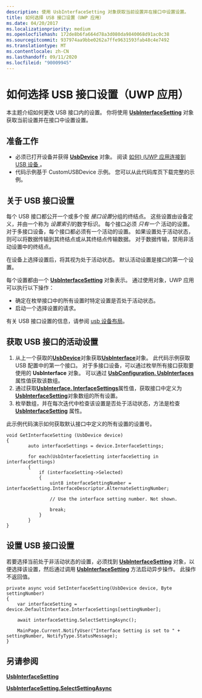 ```yaml
---
description: 使用 UsbInterfaceSetting 对象获取当前设置并在接口中设置设置。
title: 如何选择 USB 接口设置（UWP 应用）
ms.date: 04/20/2017
ms.localizationpriority: medium
ms.openlocfilehash: 172de8b6fa664d78a3d080da9840068d91ac0c38
ms.sourcegitcommit: 937974aa9bbe0262a7ffe9631593fab48c4e7492
ms.translationtype: MT
ms.contentlocale: zh-CN
ms.lasthandoff: 09/11/2020
ms.locfileid: "90009945"
---
```

# <a name="how-to-select-a-usb-interface-setting-uwp-app"></a>如何选择 USB 接口设置（UWP 应用）

本主题介绍如何更改 USB 接口内的设置。 你将使用 [**UsbInterfaceSetting**](/uwp/api/Windows.Devices.Usb.UsbInterfaceSetting) 对象获取当前设置并在接口中设置设置。

## <a name="before-you-start"></a>准备工作

- 必须已打开设备并获得 [**UsbDevice**](/uwp/api/Windows.Devices.Usb.UsbDevice) 对象。 阅读 [如何)  (UWP 应用连接到 USB 设备 ](how-to-connect-to-a-usb-device--uwp-app-.md)。
- 代码示例基于 CustomUSBDevice 示例。 您可以从此代码库页下载完整的示例。

## <a name="about-usb-interface-settings"></a>关于 USB 接口设置

每个 USB 接口都公开一个或多个按 *接口设置*分组的终结点。 这些设置由设备定义，并由一个称为 *设置索引*的数字标识。 每个接口必须 *只有一个* 活动的设置。 对于多接口设备，每个接口都必须有一个活动的设置。 如果设置处于活动状态，则可以将数据传输到其终结点或从其终结点传输数据。 对于数据传输，禁用非活动设置中的终结点。

在设备上选择设置后，将其视为处于活动状态。 默认活动设置是接口的第一个设置。

每个设置都由一个 [**UsbInterfaceSetting**](/uwp/api/Windows.Devices.Usb.UsbInterfaceSetting) 对象表示。 通过使用对象，UWP 应用可以执行以下操作：

- 确定在枚举接口中的所有设置时特定设置是否处于活动状态。
- 启动一个选择设置的请求。

有关 USB 接口设置的信息，请参阅 [usb 设备布局](usb-device-layout.md)。

## <a name="get-the-active-setting-of-a-usb-interface"></a>获取 USB 接口的活动设置

1. 从上一个获取的[**UsbDevice**](/uwp/api/Windows.Devices.Usb.UsbDevice)对象获取[**UsbInterface**](/uwp/api/Windows.Devices.Usb.UsbInterface)对象。 此代码示例获取 USB 配置中的第一个接口。 对于多接口设备，可以通过枚举所有接口获取要使用的 **UsbInterface** 对象。 可以通过 [**UsbConfiguration. UsbInterfaces**](/uwp/api/Windows.Devices.Usb.UsbConfiguration#Windows_Devices_Usb_UsbConfiguration_UsbInterfaces) 属性值获取该数组。
2. 通过获取[**UsbInterface. InterfaceSettings**](/uwp/api/Windows.Devices.Usb.UsbInterface#Windows_Devices_Usb_UsbInterface_InterfaceSettings)属性值，获取接口中定义为[**UsbInterfaceSetting**](/uwp/api/Windows.Devices.Usb.UsbInterfaceSetting)对象数组的所有设置。
3. 枚举数组，并在每次迭代中检查该设置是否处于活动状态，方法是检查 [**UsbInterfaceSetting**](/uwp/api/Windows.Devices.Usb.UsbInterfaceSetting#Windows_Devices_Usb_UsbInterfaceSetting_Selected) 属性。

此示例代码演示如何获取默认接口中定义的所有设置的设置号。

```CSharp
void GetInterfaceSetting (UsbDevice device)
{
        auto interfaceSettings = device.InterfaceSettings;

        for each(UsbInterfaceSetting interfaceSetting in interfaceSettings)
        {
            if (interfaceSetting->Selected)
            {
                uint8 interfaceSettingNumber = interfaceSetting.InterfaceDescriptor.AlternateSettingNumber;

                // Use the interface setting number. Not shown.

                break;
            }
        }
}
```

## <a name="set-a-usb-interface-setting"></a>设置 USB 接口设置

若要选择当前处于非活动状态的设置，必须找到 [**UsbInterfaceSetting**](/uwp/api/Windows.Devices.Usb.UsbInterfaceSetting) 对象，以便选择该设置，然后通过调用 [**UsbInterfaceSetting**](/uwp/api/Windows.Devices.Usb.UsbInterfaceSetting#Windows_Devices_Usb_UsbInterfaceSetting_SelectSettingAsync) 方法启动异步操作。 此操作不返回值。

```CSharp
private async void SetInterfaceSetting(UsbDevice device, Byte settingNumber)
{
    var interfaceSetting = device.DefaultInterface.InterfaceSettings[settingNumber];

    await interfaceSetting.SelectSettingAsync();

    MainPage.Current.NotifyUser("Interface Setting is set to " + settingNumber, NotifyType.StatusMessage);
}
```

## <a name="see-also"></a>另请参阅

[**UsbInterfaceSetting**](/uwp/api/Windows.Devices.Usb.UsbInterfaceSetting#Windows_Devices_Usb_UsbInterfaceSetting_Selected)

[**UsbInterfaceSetting.SelectSettingAsync**](/uwp/api/Windows.Devices.Usb.UsbInterfaceSetting#Windows_Devices_Usb_UsbInterfaceSetting_SelectSettingAsync)